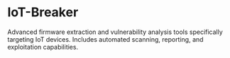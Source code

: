 # IoT-Breaker
Advanced firmware extraction and vulnerability analysis tools specifically targeting IoT devices. Includes automated scanning, reporting, and exploitation capabilities.
